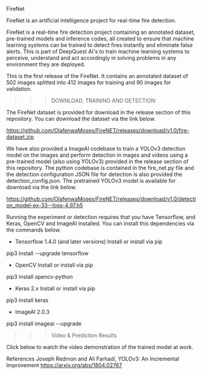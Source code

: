 FireNet

FireNet is an artificial intelligence project for real-time fire detection.



FireNet is a real-time fire detection project containing an annotated dataset, pre-trained models and inference codes, all created to ensure that machine learning systems can be trained to detect fires instantly and eliminate false alerts. This is part of DeepQuest AI's to train machine learning systems to perceive, understand and act accordingly in solving problems in any environment they are deployed.

This is the first release of the FireNet. It contains an annotated dataset of 502 images splitted into 412 images for training and 90 images for validation.


>>> DOWNLOAD, TRAINING AND DETECTION:

The FireNet dataset is provided for download in the release section of this repository. You can download the dataset via the link below.

https://github.com/OlafenwaMoses/FireNET/releases/download/v1.0/fire-dataset.zip


We have also provided a ImageAI codebase to train a YOLOv3 detection model on the images and perform detection in mages and videos using a pre-trained model (also using YOLOv3) provided in the release section of this repository. The python codebase is contained in the fire_net.py file and the detection configuration JSON file for detection is also provided the detection_config.json. The pretrained YOLOv3 model is available for download via the link below.

https://github.com/OlafenwaMoses/FireNET/releases/download/v1.0/detection_model-ex-33--loss-4.97.h5


Running the experiment or detection requires that you have Tensorflow, and Keras, OpenCV and ImageAI installed. You can install this dependencies via the commands below.


- Tensorflow 1.4.0 (and later versions) Install or install via pip

 pip3 install --upgrade tensorflow 
- OpenCV Install or install via pip

 pip3 install opencv-python 
- Keras 2.x Install or install via pip

 pip3 install keras 
- ImageAI 2.0.3

pip3 install imageai --upgrade 



>>> Video & Prediction Results

Click below to watch the video demonstration of the trained model at work.
















References
Joseph Redmon and Ali Farhadi, YOLOv3: An Incremental Improvement
https://arxiv.org/abs/1804.02767

